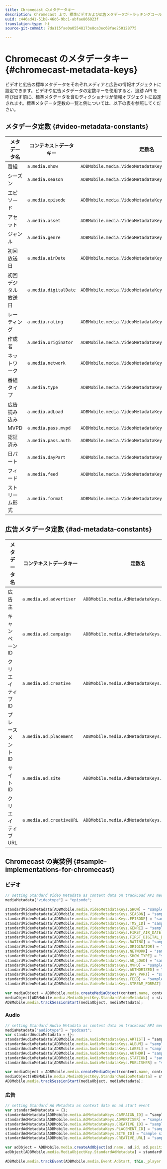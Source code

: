```yaml
---
title: Chromecast のメタデータキー
description: Chromecast 上で、標準ビデオおよび広告メタデータがトラッキングコールで送信されるようにする設定を説明します。
uuid: c446ad41-51b8-46d6-9bc1-abfae866023f
translation-type: ht
source-git-commit: 7da115fae0a05548173e8ca3ec68fae250128775

---
```



# Chromecast のメタデータキー {#chromecast-metadata-keys}

ビデオと広告の標準メタデータをそれぞれメディアと広告の情報オブジェクトに設定できます。ビデオや広告メタデータの定数キーを使用すると、追跡 API を呼び出す前に、標準メタデータを含むディクショナリが情報オブジェクトに設定されます。標準メタデータ定数の一覧と例については、以下の表を参照してください。

## メタデータ定数 {#video-metadata-constants}

| メタデータ名 | コンテキストデータキー | 定数名 |
| --- | --- | --- |
| 番組 | `a.media.show` | `ADBMobile.media.VideoMetadataKeys.SHOW` |
| シーズン | `a.media.season` | `ADBMobile.media.VideoMetadataKeys.SEASON` |
| エピソード | `a.media.episode` | `ADBMobile.media.VideoMetadataKeys.EPISODE` |
| アセット | `a.media.asset` | `ADBMobile.media.VideoMetadataKeys.TMS_ID` |
| ジャンル | `a.media.genre` | `ADBMobile.media.VideoMetadataKeys.GENRE` |
| 初回放送日 | `a.media.airDate` | `ADBMobile.media.VideoMetadataKeys.FIRST_AIR_DATE` |
| 初回デジタル放送日 | `a.media.digitalDate` | `ADBMobile.media.VideoMetadataKeys.FIRST_DIGITAL_DATE` |
| レーティング | `a.media.rating` | `ADBMobile.media.VideoMetadataKeys.RATING` |
| 作成者 | `a.media.originator` | `ADBMobile.media.VideoMetadataKeys.ORIGINATOR` |
| ネットワーク | `a.media.network` | `ADBMobile.media.VideoMetadataKeys.NETWORK` |
| 番組タイプ | `a.media.type` | `ADBMobile.media.VideoMetadataKeys.SHOW_TYPE` |
| 広告読み込み | `a.media.adLoad` | `ADBMobile.media.VideoMetadataKeys.AD_LOAD` |
| MVPD | `a.media.pass.mvpd` | `ADBMobile.media.VideoMetadataKeys.MVPD` |
| 認証済み | `a.media.pass.auth` | `ADBMobile.media.VideoMetadataKeys.AUTHORIZED` |
| 日パート | `a.media.dayPart` | `ADBMobile.media.VideoMetadataKeys.DAY_PART` |
| フィード | `a.media.feed` | `ADBMobile.media.VideoMetadataKeys.FEED` |
| ストリーム形式 | `a.media.format` | `ADBMobile.media.VideoMetadataKeys.STREAM_FORMAT` |

## 広告メタデータ定数 {#ad-metadata-constants}

| メタデータ名 | コンテキストデータキー | 定数名 |
| --- | --- | --- |
| 広告主 | `a.media.ad.advertiser` | `ADBMobile.media.AdMetadataKeys.ADVERTISER` |
| キャンペーン ID | `a.media.ad.campaign` | `ADBMobile.media.AdMetadataKeys.CAMPAIGN_ID` |
| クリエイティブ ID | `a.media.ad.creative` | `ADBMobile.media.AdMetadataKeys.CREATIVE_ID` |
| プレースメント ID | `a.media.ad.placement` | `ADBMobile.media.AdMetadataKeys.PLACEMENT_ID` |
| サイト ID | `a.media.ad.site` | `ADBMobile.media.AdMetadataKeys.SITE_ID` |
| クリエイティブ URL | `a.media.ad.creativeURL` | `ADBMobile.media.AdMetadataKeys.CREATIVE_URL` |

## Chromecast の実装例 {#sample-implementations-for-chromecast}

### ビデオ

```js
// setting Standard Video Metadata as context data on trackLoad API mediaContextData = { } 
mediaMetadata["videotype"] = "episode"; 
 
standardVideoMetadata[ADBMobile.media.VideoMetadataKeys.SHOW] = "sample show"; 
standardVideoMetadata[ADBMobile.media.VideoMetadataKeys.SEASON] = "sample season"; 
standardVideoMetadata[ADBMobile.media.VideoMetadataKeys.EPISODE] = "sample episode"; 
standardVideoMetadata[ADBMobile.media.VideoMetadataKeys.TMS_ID] = "sample tms_id"; 
standardVideoMetadata[ADBMobile.media.VideoMetadataKeys.GENRE] = "sample genre"; 
standardVideoMetadata[ADBMobile.media.VideoMetadataKeys.FIRST_AIR_DATE] = "sample first_air_date"; 
standardVideoMetadata[ADBMobile.media.VideoMetadataKeys.FIRST_DIGITAL_DATE] = "sample first_digital_date"; 
standardVideoMetadata[ADBMobile.media.VideoMetadataKeys.RATING] = "sample rating"; 
standardVideoMetadata[ADBMobile.media.VideoMetadataKeys.ORIGINATOR] = "sample originator"; 
standardVideoMetadata[ADBMobile.media.VideoMetadataKeys.NETWORK] = "sample network"; 
standardVideoMetadata[ADBMobile.media.VideoMetadataKeys.SHOW_TYPE] = "sample show type"; 
standardVideoMetadata[ADBMobile.media.VideoMetadataKeys.AD_LOAD] = "sample ad load"; 
standardVideoMetadata[ADBMobile.media.VideoMetadataKeys.MVPD] = "sample mvpd"; 
standardVideoMetadata[ADBMobile.media.VideoMetadataKeys.AUTHORIZED] = "sample authorized"; 
standardVideoMetadata[ADBMobile.media.VideoMetadataKeys.DAY_PART] = "sample day_part"; 
standardVideoMetadata[ADBMobile.media.VideoMetadataKeys.FEED] = "sample feed"; 
standardVideoMetadata[ADBMobile.media.VideoMetadataKeys.STREAM_FORMAT] = "sample format"; 
 
var mediaObject = ADBMobile.media.createMediaObject(content.name, content.id, content.length, content.streamType); 
mediaObject[ADBMobile.media.MediaObjectKey.StandardVideoMetadata] = standardVideoMetadata; 
ADBMobile.media.trackSessionStart(mediaObject, mediaMetadata); 
```

### Audio

```js
// setting Standard Audio Metadata as context data on trackLoad API mediaContextData = { } 
mediaMetadata["audiotype"] = "podcast"; 
var standardAudioMetadata = {}; 
standardAudioMetadata[ADBMobile.media.AudioMetadataKeys.ARTIST] = “sample artist”; 
standardAudioMetadata[ADBMobile.media.AudioMetadataKeys.ALBUM] = "sample album" ; 
standardAudioMetadata[ADBMobile.media.AudioMetadataKeys.LABEL] = "sample label"; 
standardAudioMetadata[ADBMobile.media.AudioMetadataKeys.AUTHOR] = "sample author" ; 
standardAudioMetadata[ADBMobile.media.AudioMetadataKeys.STATION] = "sample station " ; 
standardAudioMetadata[ADBMobile.media.AudioMetadataKeys.PUBLISHER] = "sample publisher"; 
 
var mediaObject = ADBMobile.media.createMediaObject(content.name, content.id, content.length, content.streamType, content.mediaType); 
mediaObject[ADBMobile.media.MediaObjectKey.StandardAudiooMetadata] = standardAudiooMetadata; 
ADBMobile.media.trackSessionStart(mediaObject, mediaMetadata); 
```

### 広告

```js
// setting Standard Ad Metadata as context data on ad start event 
var standardAdMetadata = {}; 
standardAdMetadata[ADBMobile.media.AdMetadataKeys.CAMPAIGN_ID] = “sample campaign”; 
standardAdMetadata[ADBMobile.media.AdMetadataKeys.ADVERTISER] = "sample advertiser" ; 
standardAdMetadata[ADBMobile.media.AdMetadataKeys.CREATIVE_ID] = "sample creativeid"; 
standardAdMetadata[ADBMobile.media.AdMetadataKeys.PLACEMENT_ID] = "sample placement id" ; 
standardAdMetadata[ADBMobile.media.AdMetadataKeys.SITE_ID] = "sample site id" ; 
standardAdMetadata[ADBMobile.media.AdMetadataKeys.CREATIVE_URL] = "sample creative url"; 
 
var adObject = ADBMobile.media.createAdObject(ad.name, ad.id, ad.position, ad.length); 
adObject[ADBMobile.media.MediaObjectKey.StandardAdMetadata] = standardVideoMetadata; 
 
ADBMobile.media.trackEvent(ADBMobile.media.Event.AdStart, this._player.getAdInfo(), adContextData);
```

